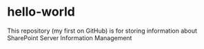 # hello-world
This repository (my first on GitHub) is for storing information about SharePoint Server Information Management
